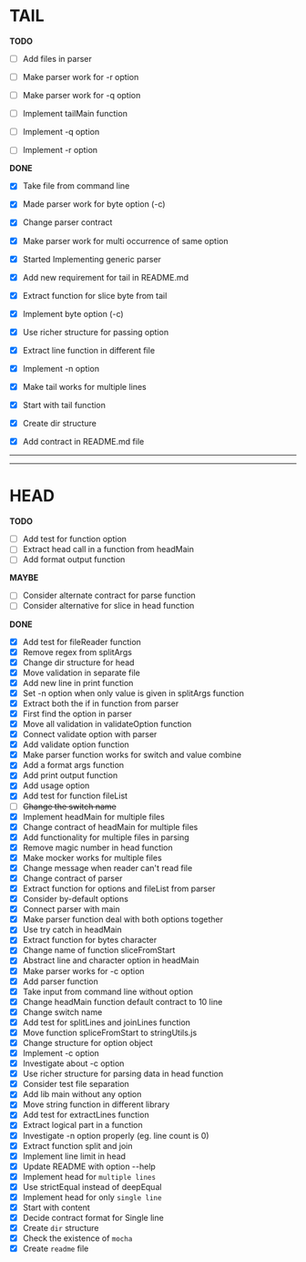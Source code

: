 # TAIL 

**TODO**

- [ ] Add files in parser
- [ ] Make parser work for -r option
- [ ] Make parser work for -q option
- [ ] Implement tailMain function
- [ ] Implement -q option
- [ ] Implement -r option


**DONE**

- [x] Take file from command line
- [x] Made parser work for byte option (-c)
- [x] Change parser contract
- [x] Make parser work for multi occurrence of same option
- [x] Started Implementing generic parser
- [x] Add new requirement for tail in README.md
- [x] Extract function for slice byte from tail
- [x] Implement byte option (-c)
- [x] Use richer structure for passing option
- [x] Extract line function in different file
- [x] Implement -n option
- [x] Make tail works for multiple lines
- [x] Start with tail function
- [x] Create dir structure
- [x] Add contract in README.md file




---------------------------------
---------------------------------

# HEAD

**TODO**

- [ ] Add test for function option
- [ ] Extract head call in a function from headMain
- [ ] Add format output function

**MAYBE**

- [ ] Consider alternate contract for parse function
- [ ] Consider alternative for slice in head function

**DONE**

- [x] Add test for fileReader function
- [x] Remove regex from splitArgs
- [x] Change dir structure for head 
- [x] Move validation in separate file
- [x] Add new line in print function
- [x] Set -n option when only value is given in splitArgs function
- [x] Extract both the if in function from parser
- [x] First find the option in parser
- [x] Move all validation in validateOption function
- [x] Connect validate option with parser
- [x] Add validate option function
- [x] Make parser function works for switch and value combine
- [x] Add a format args function
- [x] Add print output function
- [x] Add usage option
- [x] Add test for function fileList
- [ ] ~~Change the switch name~~
- [x] Implement headMain for multiple files
- [x] Change contract of headMain for multiple files
- [x] Add functionality for multiple files in parsing
- [x] Remove magic number in head function
- [x] Make mocker works for multiple files
- [x] Change message when reader can't read file
- [x] Change contract of parser
- [x] Extract function for options and fileList from parser
- [x] Consider by-default options
- [x] Connect parser with main
- [x] Make parser function deal with both options together
- [x] Use try catch in headMain
- [x] Extract function for bytes character
- [x] Change name of function sliceFromStart
- [x] Abstract line and character option in headMain
- [x] Make parser works for -c option
- [x] Add parser function
- [x] Take input from command line without option
- [x] Change headMain function default contract to 10 line
- [x] Change switch name
- [x] Add test for splitLines and joinLines function
- [x] Move function spliceFromStart to stringUtils.js
- [x] Change structure for option object
- [x] Implement -c option
- [x] Investigate about -c option
- [x] Use richer structure for parsing data in head function
- [x] Consider test file separation
- [x] Add lib main without any option
- [x] Move string function in different library
- [x] Add test for extractLines function
- [x] Extract logical part in a function 
- [x] Investigate -n option properly (eg. line count is 0)
- [x] Extract function split and join
- [x] Implement line limit in head
- [x] Update README with option --help
- [x] Implement head for `multiple lines`
- [x] Use strictEqual instead of deepEqual
- [x] Implement head for only `single line`
- [x] Start with content
- [x] Decide contract format for Single line
- [x] Create `dir` structure
- [x] Check the existence of `mocha`
- [x] Create `readme` file